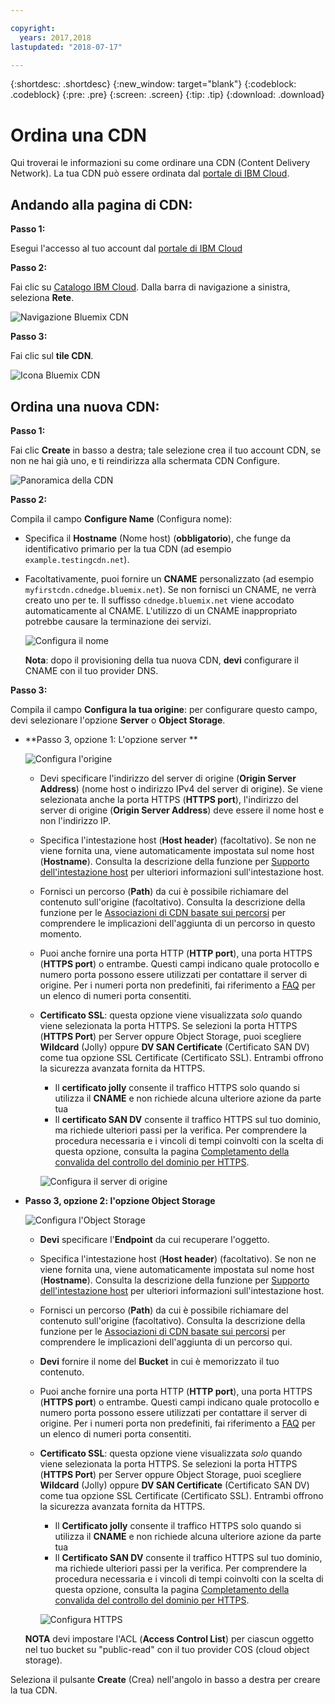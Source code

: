 ```yaml
---

copyright:
  years: 2017,2018
lastupdated: "2018-07-17"

---
```


{:shortdesc: .shortdesc}
{:new_window: target="blank"}
{:codeblock: .codeblock}
{:pre: .pre}
{:screen: .screen}
{:tip: .tip}
{:download: .download}

# Ordina una CDN

Qui troverai le informazioni su come ordinare una CDN (Content Delivery Network). La tua CDN può essere ordinata dal [portale di IBM Cloud](https://www.ibm.com/cloud-computing/bluemix/).

## Andando alla pagina di CDN:

**Passo 1:**

Esegui l'accesso al tuo account dal [portale di IBM Cloud](https://www.ibm.com/cloud-computing/bluemix/)

**Passo 2:**

Fai clic su [Catalogo IBM Cloud](https://console.bluemix.net/catalog/). Dalla barra di navigazione a sinistra, seleziona **Rete**.

   ![Navigazione Bluemix CDN](images/bluemix_navigation.png)

**Passo 3:**

Fai clic sul **tile CDN**.

   ![Icona Bluemix CDN](images/bluemix_tile.png)


## Ordina una nuova CDN:

**Passo 1:**

Fai clic **Create** in basso a destra; tale selezione crea il tuo account CDN, se non ne hai già uno, e ti reindirizza alla schermata CDN Configure.

   ![Panoramica della CDN](images/content-delivery.png)

**Passo 2:**

Compila il campo **Configure Name** (Configura nome):  

  * Specifica il **Hostname** (Nome host) (**obbligatorio**), che funge da identificativo primario per la tua CDN (ad esempio `example.testingcdn.net`).  
  * Facoltativamente, puoi fornire un **CNAME** personalizzato (ad esempio `myfirstcdn.cdnedge.bluemix.net`). Se non fornisci un CNAME, ne verrà creato uno per te. Il suffisso `cdnedge.bluemix.net` viene accodato automaticamente al CNAME. L'utilizzo di un CNAME inappropriato potrebbe causare la terminazione dei servizi.

       ![Configura il nome](images/configure-hostname-cname.png)  

    **Nota**: dopo il provisioning della tua nuova CDN, **devi** configurare il CNAME con il tuo provider DNS.

**Passo 3:**

Compila il campo **Configura la tua origine**: per configurare questo campo, devi selezionare l'opzione **Server** o **Object Storage**.  

  * **Passo 3, opzione 1: L'opzione server **

     ![Configura l'origine](images/configure-origin-server.png)

      * Devi specificare l'indirizzo del server di origine (**Origin Server Address**) (nome host o indirizzo IPv4 del server di origine). Se viene selezionata anche la porta HTTPS (**HTTPS port**), l'indirizzo del server di origine (**Origin Server Address**) deve essere il nome host e non l'indirizzo IP.

      * Specifica l'intestazione host (**Host header**) (facoltativo). Se non ne viene fornita una, viene automaticamente impostata sul nome host (**Hostname**). Consulta la descrizione della funzione per [Supporto dell'intestazione host](feature-descriptions.html#host-header-support) per ulteriori informazioni sull'intestazione host.  

      * Fornisci un percorso (**Path**) da cui è possibile richiamare del contenuto sull'origine (facoltativo). Consulta la descrizione della funzione per le [Associazioni di CDN basate sui percorsi](feature-descriptions.html#path-based-cdn-mappings) per comprendere le implicazioni dell'aggiunta di un percorso in questo momento.

      * Puoi anche fornire una porta HTTP (**HTTP port**), una porta HTTPS (**HTTPS port**) o entrambe. Questi campi indicano quale protocollo e numero porta possono essere utilizzati per contattare il server di origine. Per i numeri porta non predefiniti, fai riferimento a [FAQ](faqs.html#are-there-any-restrictions-on-what-http-and-https-port-numbers-are-allowed-for-akamai-) per un elenco di numeri porta consentiti.

      * **Certificato SSL**: questa opzione viene visualizzata _solo_ quando viene selezionata la porta HTTPS. Se selezioni la porta HTTPS (**HTTPS Port**) per Server oppure Object Storage, puoi scegliere **Wildcard** (Jolly) oppure **DV SAN Certificate** (Certificato SAN DV) come tua opzione SSL Certificate (Certificato SSL). Entrambi offrono la sicurezza avanzata fornita da HTTPS.
        * Il **certificato jolly** consente il traffico HTTPS solo quando si utilizza il **CNAME** e non richiede alcuna ulteriore azione da parte tua
        * Il **certificato SAN DV** consente il traffico HTTPS sul tuo dominio, ma richiede ulteriori passi per la verifica. Per comprendere la procedura necessaria e i vincoli di tempi coinvolti con la scelta di questa opzione, consulta la pagina [Completamento della convalida del controllo del dominio per HTTPS](how-to-https.html#completing-domain-control-validation-for-https).

	     ![Configura il server di origine](images/ssl-cert-options.png)

  * **Passo 3, opzione 2: l'opzione Object Storage**

    ![Configura l'Object Storage](images/configure-origin-object-storage.png)

      * **Devi** specificare l'**Endpoint** da cui recuperare l'oggetto.

      * Specifica l'intestazione host (**Host header**) (facoltativo). Se non ne viene fornita una, viene automaticamente impostata sul nome host (**Hostname**). Consulta la descrizione della funzione per [Supporto dell'intestazione host](feature-descriptions.html#host-header-support) per ulteriori informazioni sull'intestazione host.  

      * Fornisci un percorso (**Path**) da cui è possibile richiamare del contenuto sull'origine (facoltativo). Consulta la descrizione della funzione per le [Associazioni di CDN basate sui percorsi](feature-descriptions.html#path-based-cdn-mappings) per comprendere le implicazioni dell'aggiunta di un percorso qui.

      * **Devi** fornire il nome del **Bucket** in cui è memorizzato il tuo contenuto.

      * Puoi anche fornire una porta HTTP (**HTTP port**), una porta HTTPS (**HTTPS port**) o entrambe. Questi campi indicano quale protocollo e numero porta possono essere utilizzati per contattare il server di origine. Per i numeri porta non predefiniti, fai riferimento a [FAQ](faqs.html#are-there-any-restrictions-on-what-http-and-https-port-numbers-are-allowed-for-akamai-) per un elenco di numeri porta consentiti.

      * **Certificato SSL**: questa opzione viene visualizzata _solo_ quando viene selezionata la porta HTTPS. Se selezioni la porta HTTPS (**HTTPS Port**) per Server oppure Object Storage, puoi scegliere **Wildcard** (Jolly) oppure **DV SAN Certificate** (Certificato SAN DV) come tua opzione SSL Certificate (Certificato SSL). Entrambi offrono la sicurezza avanzata fornita da HTTPS.
        * Il **Certificato jolly** consente il traffico HTTPS solo quando si utilizza il **CNAME** e non richiede alcuna ulteriore azione da parte tua
        * Il **Certificato SAN DV** consente il traffico HTTPS sul tuo dominio, ma richiede ulteriori passi per la verifica. Per comprendere la procedura necessaria e i vincoli di tempi coinvolti con la scelta di questa opzione, consulta la pagina [Completamento della convalida del controllo del dominio per HTTPS](how-to-https.html#completing-domain-control-validation-for-https).

        ![Configura HTTPS](images/ssl-cert-options.png)

      **NOTA** devi impostare l'ACL (**Access Control List**) per ciascun oggetto nel tuo bucket su "public-read" con il tuo provider COS (cloud object storage).

Seleziona il pulsante **Create** (Crea) nell'angolo in basso a destra per creare la tua CDN.
